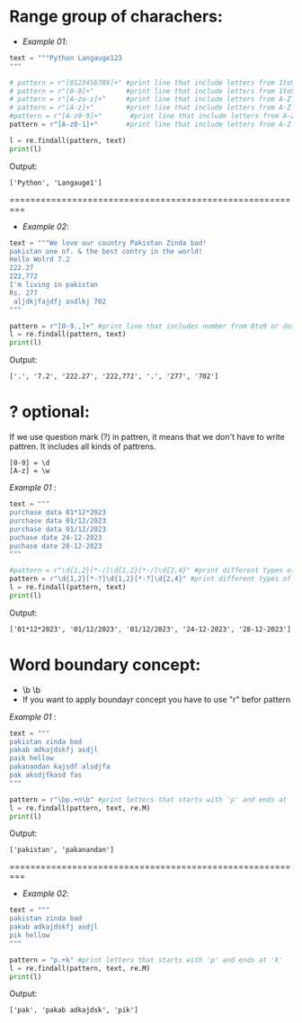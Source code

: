 # Range group of charachers:

* *Example 01*:
```python
text = """Python Langauge123
"""

# pattern = r"[0123456789]+" #print line that include letters from 1to9
# pattern = r"[0-9]+"        #print line that include letters from 1to9
# pattern = r"[A-za-z]+"     #print line that include letters from A-Z or a-z
# pattern = r"[A-z]+"        #print line that include letters from A-Z or a-z
#pattern = r"[A-z0-9]+"       #print line that include letters from A-Z or a-z or 0-9
pattern = r"[A-z0-1]+"       #print line that include letters from A-Z or a-z or 0-1

l = re.findall(pattern, text)
print(l)
```

Output:
```
['Python', 'Langauge1']
```

=========================================================

* *Example 02*:
```python
text = """We love our country Pakistan Zinda bad!
pakistan one of. & the best contry in the world!
Hello Wolrd 7.2 
222.27
222,772
I'm living in pakistan
Rs. 277
 aljdkjfajdfj asdlkj 702
"""

pattern = r"[0-9.,]+" #print line that includes number from 0to9 or dot or comma
l = re.findall(pattern, text)
print(l)
```

Output:
```
['.', '7.2', '222.27', '222,772', '.', '277', '702']
```

# ? optional:
If we use question mark (?) in pattren, it means that we don't have to write pattren. It includes all kinds of pattrens. 

```
[0-9] = \d
[A-z] = \w
```

*Example 01* :
```python
text = """
purchase data 01*12*2023
purchase data 01/12/2023
purchase data 01/12/2023
puchase date 24-12-2023
puchase date 28-12-2023
"""

#pattern = r"\d{1,2}[*-/]\d{1,2}[*-/]\d{2,4}" #print different types of pattrens
pattern = r"\d{1,2}[*-?]\d{1,2}[*-?]\d{2,4}" #print different types of pattrens using question mark
l = re.findall(pattern, text)
print(l)
```

Output:
```
['01*12*2023', '01/12/2023', '01/12/2023', '24-12-2023', '28-12-2023']
```

# Word boundary concept:
* \b \b
* If you want to apply boundayr concept you have to use "r" befor pattern

*Example 01* :
```python
text = """
pakistan zinda bad
pakab adkajdskfj asdjl
paik hellow
pakanandan kajsdf alsdjfa
pak aksdjfkasd fas
"""

pattern = r"\bp.+n\b" #print letters that starts with 'p' and ends at 'n'
l = re.findall(pattern, text, re.M) 
print(l)
```

Output:
```
['pakistan', 'pakanandan']
```
=========================================================

* *Example 02*:
```python
text = """
pakistan zinda bad
pakab adkajdskfj asdjl
pik hellow
"""

pattern = "p.+k" #print letters that starts with 'p' and ends at 'k'
l = re.findall(pattern, text, re.M) 
print(l)
```

Output:
```
['pak', 'pakab adkajdsk', 'pik']
```